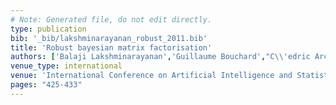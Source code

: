 ```yaml
---
# Note: Generated file, do not edit directly.
type: publication
bib: '_bib/lakshminarayanan_robust_2011.bib'
title: 'Robust bayesian matrix factorisation'
authors: ['Balaji Lakshminarayanan','Guillaume Bouchard',"C\\'edric Archambeau"]
venue_type: international
venue: 'International Conference on Artificial Intelligence and Statistics'
pages: "425-433"
---
```

